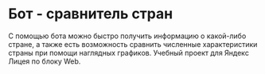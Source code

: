 
# Бот - сравнитель стран

С помощью бота можно быстро получить информацию о какой-либо стране, а также есть возможность сравнить численные характеристики страны при помощи наглядных графиков. Учебный проект для Яндекс Лицея по блоку Web.

